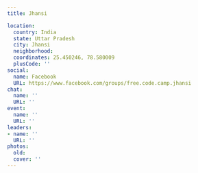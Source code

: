 ```yaml
---
title: Jhansi

location:
  country: India
  state: Uttar Pradesh
  city: Jhansi
  neighborhood: 
  coordinates: 25.450246, 78.580009
  plusCode: ''
social:
  name: Facebook
  URL: https://www.facebook.com/groups/free.code.camp.jhansi
chat:
  name: ''
  URL: ''
event:
  name: ''
  URL: ''
leaders:
- name: ''
  URL: ''
photos:
  old: 
  cover: ''
---
```

